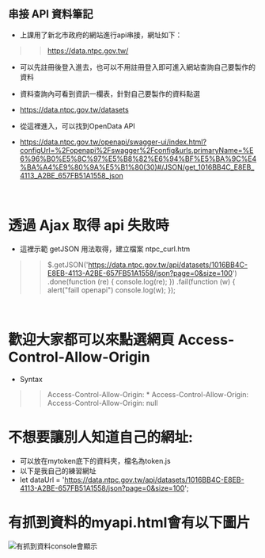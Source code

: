 ## 串接 API 資料筆記

* 上課用了新北市政府的網站進行api串接，網址如下：
>>https://data.ntpc.gov.tw/
* 可以先註冊後登入進去，也可以不用註冊登入即可進入網站查詢自己要製作的資料

* 資料查詢內可看到資訊一欄表，針對自己要製作的資料點選
* https://data.ntpc.gov.tw/datasets

* 從這裡進入，可以找到OpenData API
* https://data.ntpc.gov.tw/openapi/swagger-ui/index.html?configUrl=%2Fopenapi%2Fswagger%2Fconfig&urls.primaryName=%E6%96%B0%E5%8C%97%E5%B8%82%E6%94%BF%E5%BA%9C%E4%BA%A4%E9%80%9A%E5%B1%80(30)#/JSON/get_1016BB4C_E8EB_4113_A2BE_657FB51A1558_json

<br>



# 透過 Ajax 取得 api 失敗時
* 這裡示範 getJSON 用法取得，建立檔案 ntpc_curl.htm
>>$.getJSON('https://data.ntpc.gov.tw/api/datasets/1016BB4C-E8EB-4113-A2BE-657FB51A1558/json?page=0&size=100')
  .done(function (re) {
    console.log(re);
  })
  .fail(function (w) {
    alert("faill openapi")
    console.log(w);
  });

<br>



# 歡迎大家都可以來點選網頁 Access-Control-Allow-Origin
* Syntax
>>Access-Control-Allow-Origin: *
>>Access-Control-Allow-Origin: <origin>
>>Access-Control-Allow-Origin: null


# 不想要讓別人知道自己的網址:
* 可以放在mytoken底下的資料夾，檔名為token.js
* 以下是我自己的練習網址
* let dataUrl = 'https://data.ntpc.gov.tw/api/datasets/1016BB4C-E8EB-4113-A2BE-657FB51A1558/json?page=0&size=100';

# 有抓到資料的myapi.html會有以下圖片
![有抓到資料console會顯示](/pic/1660204753879.jpg)
